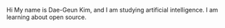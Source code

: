 Hi
My name is Dae-Geun Kim, and I am studying artificial intelligence. I am learning about open source.
